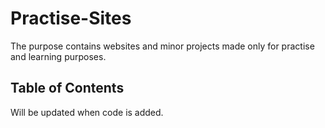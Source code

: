 Practise-Sites
==============
The purpose contains websites and minor projects made only for practise and learning purposes.

Table of Contents
-----------------
Will be updated when code is added.